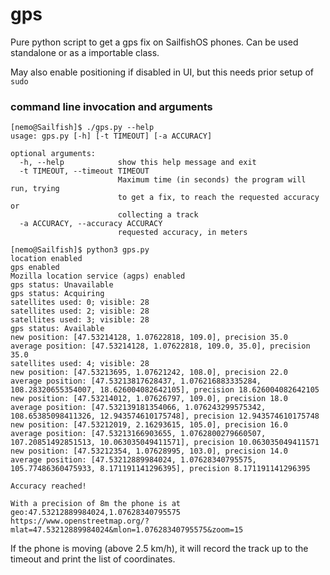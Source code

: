 # gps
Pure python script to get a gps fix on SailfishOS phones. Can be used standalone or as a importable class.

May also enable positioning if disabled in UI, but this needs prior setup of `sudo`

### command line invocation and arguments

```
[nemo@Sailfish]$ ./gps.py --help
usage: gps.py [-h] [-t TIMEOUT] [-a ACCURACY]

optional arguments:
  -h, --help            show this help message and exit
  -t TIMEOUT, --timeout TIMEOUT
                        Maximum time (in seconds) the program will run, trying
                        to get a fix, to reach the requested accuracy or
                        collecting a track
  -a ACCURACY, --accuracy ACCURACY
                        requested accuracy, in meters
```

```
[nemo@Sailfish]$ python3 gps.py 
location enabled
gps enabled
Mozilla location service (agps) enabled
gps status: Unavailable
gps status: Acquiring
satellites used: 0; visible: 28
satellites used: 2; visible: 28
satellites used: 3; visible: 28
gps status: Available
new position: [47.53214128, 1.07622818, 109.0], precision 35.0
average position: [47.53214128, 1.07622818, 109.0, 35.0], precision 35.0
satellites used: 4; visible: 28
new position: [47.53213695, 1.07621242, 108.0], precision 22.0
average position: [47.53213817628437, 1.076216883335284, 108.28320655354007, 18.626004082642105], precision 18.626004082642105
new position: [47.53214012, 1.07626797, 109.0], precision 18.0
average position: [47.532139181354066, 1.076243299575342, 108.65385098411326, 12.943574610175748], precision 12.943574610175748
new position: [47.53212019, 2.16293615, 105.0], precision 16.0
average position: [47.53213166903655, 1.0762800279660507, 107.20851492851513, 10.063035049411571], precision 10.063035049411571
new position: [47.53212354, 1.07628995, 103.0], precision 14.0
average position: [47.53212889984024, 1.07628340795575, 105.77486360475933, 8.171191141296395], precision 8.171191141296395

Accuracy reached!

With a precision of 8m the phone is at
geo:47.53212889984024,1.07628340795575
https://www.openstreetmap.org/?mlat=47.53212889984024&mlon=1.07628340795575&zoom=15

```

If the phone is moving (above 2.5 km/h), it will record the track up to the timeout and print the list of coordinates.
